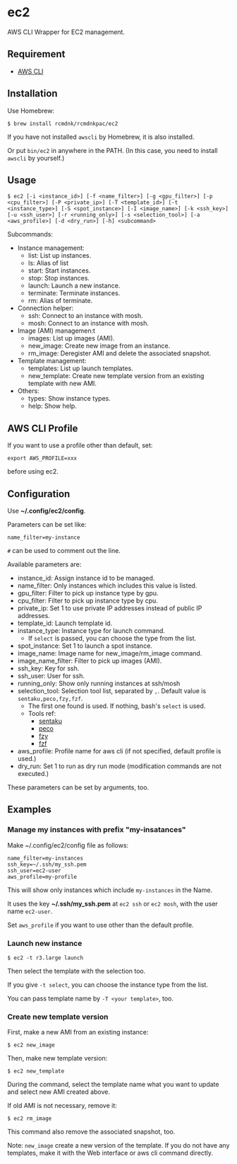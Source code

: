 # ec2
AWS CLI Wrapper for EC2 management.

## Requirement

* [AWS CLI](https://aws.amazon.com/cli/)

## Installation

Use Homebrew:

    $ brew install rcmdnk/rcmdnkpac/ec2

If you have not installed `awscli` by Homebrew, it is also installed.

Or put `bin/ec2` in anywhere in the PATH.
(In this case, you need to install `awscli` by yourself.)

## Usage

    $ ec2 [-i <instance_id>] [-f <name_filter>] [-g <gpu_filter>] [-p <cpu_filter>] [-P <private_ip>] [-T <template_id>] [-t <instance_type>] [-S <spot_instance>] [-I <image_name>] [-k <ssh_key>] [-u <ssh_user>] [-r <running_only>] [-s <selection_tool>] [-a <aws_profile>] [-d <dry_run>] [-h] <subcommand>

Subcommands:

* Instance management:
  * list: List up instances.
  * ls: Alias of list
  * start: Start instances.
  * stop: Stop instances.
  * launch: Launch a new instance.
  * terminate: Terminate instances.
  * rm: Alias of terminate.
* Connection helper:
  * ssh: Connect to an instance with mosh.
  * mosh: Connect to an instance with mosh.
* Image (AMI) managemen:t
  * images: List up images (AMI).
  * new_image: Create new image from an instance.
  * rm_image: Deregister AMI and delete the associated snapshot.
* Template management:
  * templates: List up launch templates.
  * new_template: Create new template version from an existing template with new AMI.
* Others:
  * types: Show instance types.
  * help: Show help.

## AWS CLI Profile

If you want to use a profile other than default,
set:

    export AWS_PROFILE=xxx

before using ec2.

## Configuration

Use **~/.config/ec2/config**.

Parameters can be set like:

    name_filter=my-instance

`#` can be used to comment out the line.

Available parameters are:

* instance_id: Assign instance id to be managed.
* name_filter: Only instances which includes this value is listed.
* gpu_filter: Filter to pick up instance type by gpu.
* cpu_filter: Filter to pick up instance type by cpu.
* private_ip: Set 1 to use private IP addresses instead of public IP addresses.
* template_id: Launch template id.
* instance_type: Instance type for launch command.
    * If `select` is passed, you can choose the type from the list.
* spot_instance: Set 1 to launch a spot instance.
* image_name: Image name for new_image/rm_image command.
* image_name_filter: Filter to pick up images (AMI).
* ssh_key: Key for ssh.
* ssh_user: User for ssh.
* running_only: Show only running instances at ssh/mosh
* selection_tool: Selection tool list, separated by `,`. Default value is `sentaku,peco,fzy,fzf`.
    * The first one found is used. If nothing, bash's `select` is used.
    * Tools ref:
        * [sentaku](https://github.com/rcmdnk/sentaku/)
        * [peco](https://github.com/peco/peco)
        * [fzy](https://github.com/jhawthorn/fzy)
        * [fzf](https://github.com/junegunn/fzf)
* aws_profile: Profile name for aws cli (if not specified, default profile is used.)
* dry_run: Set 1 to run as dry run mode (modification commands are not executed.)

These parameters can be set by arguments, too.

## Examples

### Manage my instances with prefix "my-insatances"

Make ~/.config/ec2/config file as follows:

    name_filter=my-instances
    ssh_key=~/.ssh/my_ssh.pem
    ssh_user=ec2-user
    aws_profile=my-profile

This will show only instances which include `my-instances` in the Name.

It uses the key **~/.ssh/my_ssh.pem** at `ec2 ssh` or `ec2 mosh`, with the user name `ec2-user`.

Set `aws_profile` if you want to use other than the default profile.

### Launch new instance

    $ ec2 -t r3.large launch

Then select the template with the selection too.

If you give `-t select`, you can choose the instance type from the list.

You can pass template name by `-T <your template>`, too.

### Create new template version

First, make a new AMI from an existing instance:

    $ ec2 new_image

Then, make new template version:

    $ ec2 new_template

During the command, select the template name what you want to update
and select new AMI created above.

If old AMI is not necessary, remove it:

    $ ec2 rm_image

This command also remove the associated snapshot, too.

Note: `new_image` create a new version of the template. If you do not have any templates,
make it with the Web interface or aws cli command directly.
